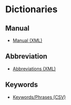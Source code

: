 # Dictionaries

## Manual
* [Manual (XML)](https://github.com/petermr/semanticClimate/blob/main/ipcc/ar6/wg3/Chapter03/dict/manual_dict_chapter03.xml)

## Abbreviation
* [Abbreviations (XML)](https://github.com/petermr/semanticClimate/blob/main/ipcc/ar6/wg3/Chapter03/dict/abb_chapter03.xml)

## Keywords
* [Keywords/Phrases (CSV)](https://github.com/petermr/semanticClimate/blob/main/ipcc/ar6/wg3/Chapter03/dict/gensim_keywords.csv)
